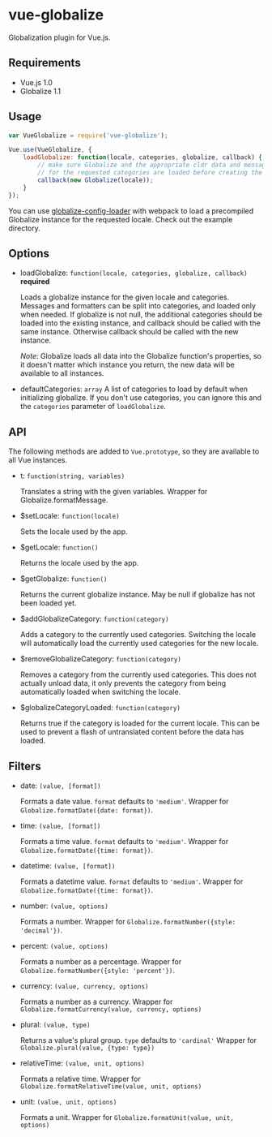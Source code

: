 # vue-globalize

Globalization plugin for Vue.js.

## Requirements

 - Vue.js 1.0
 - Globalize 1.1
 
## Usage

```js
var VueGlobalize = require('vue-globalize');

Vue.use(VueGlobalize, {
    loadGlobalize: function(locale, categories, globalize, callback) {
        // make sure Globalize and the appropriate cldr data and messages 
        // for the requested categories are loaded before creating the instance
        callback(new Globalize(locale));
    }
});
```

You can use [globalize-config-loader](https://github.com/nkovacs/globalize-config-loader) with webpack to load a precompiled Globalize instance for the requested locale. Check out the example directory.

## Options

- loadGlobalize: `function(locale, categories, globalize, callback)` **required**

    Loads a globalize instance for the given locale and categories. 
Messages and formatters can be split into categories, and loaded only when needed.
If globalize is not null, the additional categories should be loaded into
the existing instance, and callback should be called with the same instance.
Otherwise callback should be called with the new instance.

    *Note*: Globalize loads all data into the Globalize function's properties, so it doesn't matter which instance you return, the new data will be available to all instances.
    
- defaultCategories: `array`
    A list of categories to load by default when initializing globalize. If you don't use categories, you can ignore this and the `categories` parameter of `loadGlobalize`.

## API

The following methods are added to `Vue.prototype`, so they are available to all Vue instances.

- t: `function(string, variables)`

    Translates a string with the given variables. Wrapper for Globalize.formatMessage.

- $setLocale: `function(locale)`

    Sets the locale used by the app.

- $getLocale: `function()`

    Returns the locale used by the app.

- $getGlobalize: `function()`
    
    Returns the current globalize instance. May be null if globalize has not been loaded yet.

- $addGlobalizeCategory: `function(category)`

    Adds a category to the currently used categories. 
    Switching the locale will automatically load the currently used categories for the new locale.
    
- $removeGlobalizeCategory: `function(category)`

    Removes a category from the currently used categories.
    This does not actually unload data, it only prevents the category from being automatically loaded
    when switching the locale.
    
- $globalizeCategoryLoaded: `function(category)`

    Returns true if the category is loaded for the current locale. 
    This can be used to prevent a flash of untranslated content before the data has loaded.
    
## Filters

- date: `(value, [format])`
     
    Formats a date value.
    `format` defaults to `'medium'`.
    Wrapper for `Globalize.formatDate({date: format})`.
- time: `(value, [format])`
    
    Formats a time value.
    `format` defaults to `'medium'`.
    Wrapper for `Globalize.formatDate({time: format})`.
- datetime: `(value, [format])`

    Formats a datetime value.
    `format` defaults to `'medium'`.
    Wrapper for `Globalize.formatDate({time: format})`.
    
- number: `(value, options)`

    Formats a number.
    Wrapper for `Globalize.formatNumber({style: 'decimal'})`.
- percent: `(value, options)`

    Formats a number as a percentage.
    Wrapper for `Globalize.formatNumber({style: 'percent'})`.

- currency: `(value, currency, options)`

    Formats a number as a currency.
    Wrapper for `Globalize.formatCurrency(value, currency, options)`
    
- plural: `(value, type)`

    Returns a value's plural group.
    `type` defaults to `'cardinal'`
    Wrapper for `Globalize.plural(value, {type: type})`
    
- relativeTime: `(value, unit, options)`

    Formats a relative time. 
    Wrapper for `Globalize.formatRelativeTime(value, unit, options)`
    
- unit: `(value, unit, options)`

    Formats a unit. 
    Wrapper for `Globalize.formatUnit(value, unit, options)`
